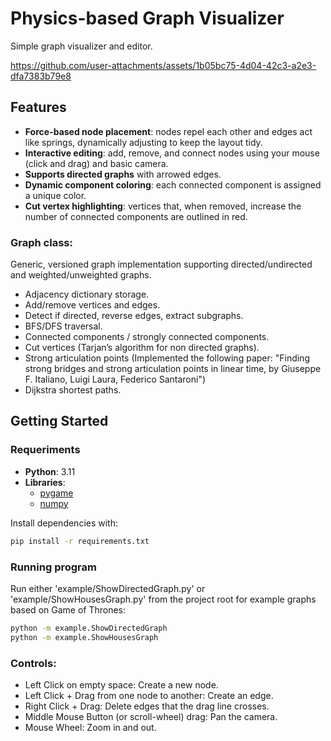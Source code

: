 # Physics-based Graph Visualizer

Simple graph visualizer and editor.

https://github.com/user-attachments/assets/1b05bc75-4d04-42c3-a2e3-dfa7383b79e8



## Features
- **Force-based node placement**: nodes repel each other and edges act like springs, dynamically adjusting to keep the layout tidy.
- **Interactive editing**: add, remove, and connect nodes using your mouse (click and drag) and basic camera.
- **Supports directed graphs** with arrowed edges.
- **Dynamic component coloring**: each connected component is assigned a unique color.
- **Cut vertex highlighting**: vertices that, when removed, increase the number of connected components are outlined in red.

### **Graph class**:

Generic, versioned graph implementation supporting directed/undirected and weighted/unweighted graphs.

- Adjacency dictionary storage.
- Add/remove vertices and edges.
- Detect if directed, reverse edges, extract subgraphs.
- BFS/DFS traversal.
- Connected components / strongly connected components.
- Cut vertices (Tarjan’s algorithm for non directed graphs).
- Strong articulation points (Implemented the following paper: "Finding strong bridges and strong articulation points in linear time, by Giuseppe F. Italiano, Luigi Laura, Federico Santaroni")
- Dijkstra shortest paths.


## Getting Started

### Requeriments

- **Python**: 3.11  
- **Libraries**:
  - [pygame](https://www.pygame.org/news)  
  - [numpy](https://numpy.org/)  

Install dependencies with:

```bash
pip install -r requirements.txt
```

### Running program

Run either 'example/ShowDirectedGraph.py' or 'example/ShowHousesGraph.py' from the project root for example graphs based on Game of Thrones:

```bash
python -m example.ShowDirectedGraph
python -m example.ShowHousesGraph
```

### Controls:
- Left Click on empty space: Create a new node.
- Left Click + Drag from one node to another: Create an edge.
- Right Click + Drag: Delete edges that the drag line crosses.
- Middle Mouse Button (or scroll-wheel) drag: Pan the camera.
- Mouse Wheel: Zoom in and out.
